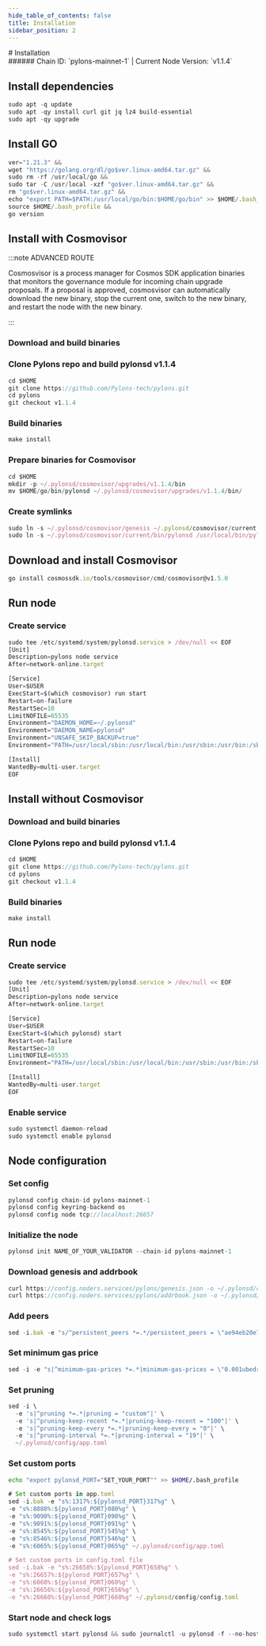 ```yaml
---
hide_table_of_contents: false
title: Installation
sidebar_position: 2
---
```


<div class="h1-with-icon icon-pylons">
# Installation
</div>
###### Chain ID: `pylons-mainnet-1` | Current Node Version: `v1.1.4`

## Install dependencies

```js
sudo apt -q update
sudo apt -qy install curl git jq lz4 build-essential
sudo apt -qy upgrade
```

## Install GO
```js
ver="1.21.3" &&
wget "https://golang.org/dl/go$ver.linux-amd64.tar.gz" &&
sudo rm -rf /usr/local/go &&
sudo tar -C /usr/local -xzf "go$ver.linux-amd64.tar.gz" &&
rm "go$ver.linux-amd64.tar.gz" &&
echo "export PATH=$PATH:/usr/local/go/bin:$HOME/go/bin" >> $HOME/.bash_profile &&
source $HOME/.bash_profile &&
go version
```

## Install with Cosmovisor
:::note ADVANCED ROUTE

Cosmosvisor is a process manager for Cosmos SDK application binaries that monitors the governance module for incoming chain upgrade proposals. If a proposal is approved, cosmosvisor can automatically download the new binary, stop the current one, switch to the new binary, and restart the node with the new binary.

:::
### Download and build binaries
### Clone Pylons repo and build pylonsd v1.1.4
```js
cd $HOME
git clone https://github.com/Pylons-tech/pylons.git
cd pylons
git checkout v1.1.4
```

### Build binaries
```js
make install
```
### Prepare binaries for Cosmovisor
```js
cd $HOME
mkdir -p ~/.pylonsd/cosmovisor/upgrades/v1.1.4/bin
mv $HOME/go/bin/pylonsd ~/.pylonsd/cosmovisor/upgrades/v1.1.4/bin/
```

### Create symlinks
```js
sudo ln -s ~/.pylonsd/cosmovisor/genesis ~/.pylonsd/cosmovisor/current -f
sudo ln -s ~/.pylonsd/cosmovisor/current/bin/pylonsd /usr/local/bin/pylonsd -f
```

## Download and install Cosmovisor
```js
go install cosmossdk.io/tools/cosmovisor/cmd/cosmovisor@v1.5.0
```

## Run node
### Create service
```js
sudo tee /etc/systemd/system/pylonsd.service > /dev/null << EOF
[Unit]
Description=pylons node service
After=network-online.target

[Service]
User=$USER
ExecStart=$(which cosmovisor) run start
Restart=on-failure
RestartSec=10
LimitNOFILE=65535
Environment="DAEMON_HOME=~/.pylonsd"
Environment="DAEMON_NAME=pylonsd"
Environment="UNSAFE_SKIP_BACKUP=true"
Environment="PATH=/usr/local/sbin:/usr/local/bin:/usr/sbin:/usr/bin:/sbin:/bin:/usr/games:/usr/local/games:/snap/bin:~/.pylonsd/cosmovisor/current/bin"

[Install]
WantedBy=multi-user.target
EOF
```

## Install without Cosmovisor

### Download and build binaries
### Clone Pylons repo and build pylonsd v1.1.4
```js
cd $HOME
git clone https://github.com/Pylons-tech/pylons.git
cd pylons
git checkout v1.1.4
```

### Build binaries
```js
make install
```

## Run node
### Create service
```js
sudo tee /etc/systemd/system/pylonsd.service > /dev/null << EOF
[Unit]
Description=pylons node service
After=network-online.target

[Service]
User=$USER
ExecStart=$(which pylonsd) start
Restart=on-failure
RestartSec=10
LimitNOFILE=65535
Environment="PATH=/usr/local/sbin:/usr/local/bin:/usr/sbin:/usr/bin:/sbin:/bin:/usr/games:/usr/local/games:/snap/bin"

[Install]
WantedBy=multi-user.target
EOF
```

### Enable service
```js
sudo systemctl daemon-reload
sudo systemctl enable pylonsd
```

## Node configuration
### Set config
```js
pylonsd config chain-id pylons-mainnet-1
pylonsd config keyring-backend os
pylonsd config node tcp://localhost:26657
```

### Initialize the node
```js
pylonsd init NAME_OF_YOUR_VALIDATOR --chain-id pylons-mainnet-1
```

### Download genesis and addrbook
```js
curl https://config.noders.services/pylons/genesis.json -o ~/.pylonsd/config/genesis.json
curl https://config.noders.services/pylons/addrbook.json -o ~/.pylonsd/config/addrbook.json
```
### Add peers
```js
sed -i.bak -e "s/^persistent_peers *=.*/persistent_peers = \"ae94eb20e73c0ad93dbb980338eb313320c56194@pylons-rpc.noders.services:23656\"/" ~/.pylonsd/config/config.toml
```

### Set minimum gas price
```js
sed -i -e "s|^minimum-gas-prices *=.*|minimum-gas-prices = \"0.001ubedrock\"|" ~/.pylonsd/config/app.toml
```
### Set pruning
```js
sed -i \
  -e 's|^pruning *=.*|pruning = "custom"|' \
  -e 's|^pruning-keep-recent *=.*|pruning-keep-recent = "100"|' \
  -e 's|^pruning-keep-every *=.*|pruning-keep-every = "0"|' \
  -e 's|^pruning-interval *=.*|pruning-interval = "19"|' \
  ~/.pylonsd/config/app.toml
```

### Set custom ports

```bash
echo "export pylonsd_PORT="SET_YOUR_PORT"" >> $HOME/.bash_profile
```

```js
# Set custom ports in app.toml
sed -i.bak -e "s%:1317%:${pylonsd_PORT}317%g" \
-e "s%:8080%:${pylonsd_PORT}080%g" \
-e "s%:9090%:${pylonsd_PORT}090%g" \
-e "s%:9091%:${pylonsd_PORT}091%g" \
-e "s%:8545%:${pylonsd_PORT}545%g" \
-e "s%:8546%:${pylonsd_PORT}546%g" \
-e "s%:6065%:${pylonsd_PORT}065%g" ~/.pylonsd/config/app.toml

# Set custom ports in config.toml file
sed -i.bak -e "s%:26658%:${pylonsd_PORT}658%g" \
-e "s%:26657%:${pylonsd_PORT}657%g" \
-e "s%:6060%:${pylonsd_PORT}060%g" \
-e "s%:26656%:${pylonsd_PORT}656%g" \
-e "s%:26660%:${pylonsd_PORT}660%g" ~/.pylonsd/config/config.toml
```

### Start node and check logs
```js
sudo systemctl start pylonsd && sudo journalctl -u pylonsd -f --no-hostname -o cat
```
